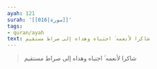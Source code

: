 ```yaml
---
ayah: 121
surah: '[[016|سورة]]'
tags:
- quran/ayah
text: شاكرا لأنعمه ۚ اجتباه وهداه إلى صراط مستقيم
---
```

> شاكرا لأنعمه ۚ اجتباه وهداه إلى صراط مستقيم
